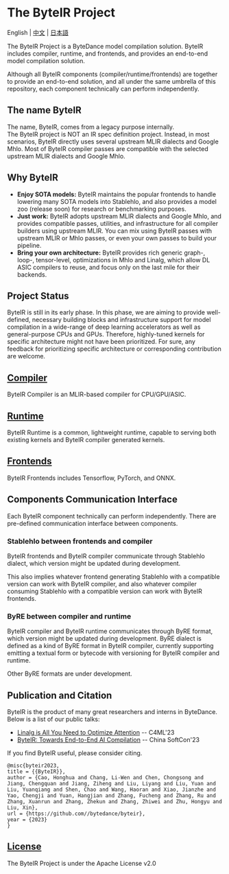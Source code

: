 # The ByteIR Project

English | [中文](README-zh_cn.md) | [日本語](README-ja_jp.md)

The ByteIR Project is a ByteDance model compilation solution.
ByteIR includes compiler, runtime, and frontends, and provides an end-to-end model compilation solution.

Although all ByteIR components (compiler/runtime/frontends) are together to provide an end-to-end solution, and 
all under the same umbrella of this repository, 
each component technically can perform independently.

## The name ByteIR
The name, ByteIR, comes from a legacy purpose internally.   
The ByteIR project is NOT an IR spec definition project. 
Instead, in most scenarios, ByteIR directly uses several upstream MLIR dialects and Google Mhlo.
Most of ByteIR compiler passes are compatible with the selected upstream MLIR dialects and Google Mhlo.

## Why ByteIR
* **Enjoy SOTA models:**
ByteIR maintains the popular frontends to handle lowering many SOTA models into Stablehlo, and also provides a model zoo (release soon) for research or benchmarking purposes. 
* **Just work:**
ByteIR adopts upstream MLIR dialects and Google Mhlo, and provides compatible passes, utilities, and infrastructure for all compiler builders using upstream MLIR. You can mix using ByteIR passes with upstream MLIR or Mhlo passes, or even your own passes to build your pipeline.  
* **Bring your own architecture:**
ByteIR provides rich generic graph-, loop-, tensor-level, optimizations in Mhlo and Linalg, which allow DL ASIC compilers to reuse, and focus only on the last mile for their backends.  

## Project Status
ByteIR is still in its early phase. 
In this phase, we are aiming to provide well-defined, necessary building blocks and infrastructure support for model compilation in a wide-range of deep learning accelerators as well as general-purpose CPUs and GPUs.
Therefore, highly-tuned kernels for specific architecture might not have been prioritized. 
For sure, any feedback for prioritizing specific architecture or corresponding contribution are welcome.

## [Compiler](compiler/README.md)

ByteIR Compiler is an MLIR-based compiler for CPU/GPU/ASIC.

## [Runtime](runtime/README.md)

ByteIR Runtime is a common, lightweight runtime, capable to serving both existing kernels and ByteIR compiler generated kernels.

## [Frontends](frontends/README.md)

ByteIR Frontends includes Tensorflow, PyTorch, and ONNX.


## Components Communication Interface
Each ByteIR component technically can perform independently.
There are pre-defined communication interface between components.

### Stablehlo between frontends and compiler
ByteIR frontends and ByteIR compiler communicate through Stablehlo dialect, which version might be updated during development.

This also implies whatever frontend generating Stablehlo with a compatible version can work with ByteIR compiler, and also whatever compiler consuming Stablehlo with a compatible version can work with ByteIR frontends.

### ByRE between compiler and runtime

ByteIR compiler and ByteIR runtime communicates through ByRE format, which version might be updated during development.
ByRE dialect is defined as a kind of ByRE format in ByteIR compiler, 
currently supporting emitting a textual form or bytecode with versioning for ByteIR compiler and runtime.

Other ByRE formats are under development.


## Publication and Citation

ByteIR is the product of many great researchers and interns in ByteDance. Below is a list of our public talks:

* [Linalg is All You Need to Optimize Attention](talks/c4ml23_poster.pdf) -- C4ML'23
* [ByteIR: Towards End-to-End AI Compilation](talks/ChinaSoftCon-ByteIR.pdf) -- China SoftCon'23


If you find ByteIR useful, please consider citing.
``` 
@misc{byteir2023,
title = {{ByteIR}},
author = {Cao, Honghua and Chang, Li-Wen and Chen, Chongsong and Jiang, Chengquan and Jiang, Ziheng and Liu, Liyang and Liu, Yuan and Liu, Yuanqiang and Shen, Chao and Wang, Haoran and Xiao, Jianzhe and Yao, Chengji and Yuan, Hangjian and Zhang, Fucheng and Zhang, Ru and Zhang, Xuanrun and Zhang, Zhekun and Zhang, Zhiwei and Zhu, Hongyu and Liu, Xin},
url = {https://github.com//bytedance/byteir},
year = {2023}
}
```

## [License](LICENSE)

The ByteIR Project is under the Apache License v2.0
